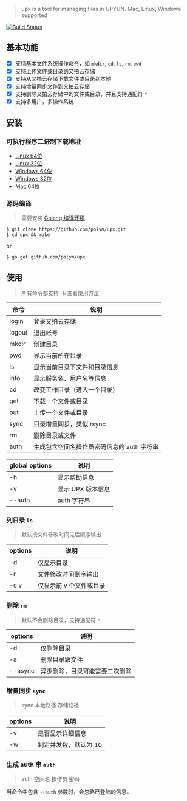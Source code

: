 > upx is a tool for managing files in UPYUN. Mac, Linux, Windows supported

[![Build Status](https://travis-ci.org/polym/upx.svg?branch=master)](https://travis-ci.org/polym/upx)

## 基本功能

- [x] 支持基本文件系统操作命令，如 `mkdir`, `cd`, `ls`, `rm`, `pwd`
- [x] 支持上传文件或目录到又拍云存储
- [x] 支持从又拍云存储下载文件或目录到本地
- [x] 支持增量同步文件到又拍云存储
- [x] 支持删除又拍云存储中的文件或目录，并且支持通配符 `*`
- [x] 支持多用户，多操作系统

## 安装

### 可执行程序二进制下载地址

- [Linux 64位](http://collection.b0.upaiyun.com/softwares/upx/upx-linux-amd64-v0.1.6)
- [Linux 32位](http://collection.b0.upaiyun.com/softwares/upx/upx-linux-i386-v0.1.6)
- [Windows 64位](http://collection.b0.upaiyun.com/softwares/upx/upx-windows-amd64-v0.1.6.exe)
- [Windows 32位](http://collection.b0.upaiyun.com/softwares/upx/upx-windows-i386-v0.1.6.exe)
- [Mac 64位](http://collection.b0.upaiyun.com/softwares/upx/upx-darwin-amd64-v0.1.6)

### 源码编译

> 需要安装 [Golang 编译环境](https://golang.org/dl/)

```
$ git clone https://github.com/polym/upx.git
$ cd upx && make
```
or

```
$ go get github.com/polym/upx
```

## 使用

> 所有命令都支持 `-h` 查看使用方法

|  命令  | 说明 |
| ------ | ---- |
| login  | 登录又拍云存储 |
| logout | 退出帐号 |
| mkdir  | 创建目录 |
| pwd    | 显示当前所在目录 |
| ls     | 显示当前目录下文件和目录信息 |
| info   | 显示服务名、用户名等信息 |
| cd     | 改变工作目录（进入一个目录）|
| get    | 下载一个文件或目录 |
| put    | 上传一个文件或目录 |
| sync   | 目录增量同步，类似 rsync |
| rm     | 删除目录或文件 |
| auth   | 生成包含空间名操作员密码信息的 auth 字符串 |


| global options | 说明 |
| -------------- | ---- |
| -h             | 显示帮助信息 |
| -v             | 显示 UPX 版本信息 |
| --auth         | auth 字符串 |


### 列目录 `ls`

> 默认按文件修改时间先后顺序输出

| options | 说明 |
| ------- | ---- |
| -d      | 仅显示目录 |
| -r      | 文件修改时间倒序输出 |
| -c v    | 仅显示前 v 个文件或目录  |

### 删除 `rm`

> 默认不会删除目录，支持通配符 `*`

| options | 说明 |
| ------- | ---- |
| -d      | 仅删除目录 |
| -a      | 删除目录跟文件 |
| --async | 异步删除，目录可能需要二次删除 |

### 增量同步 `sync`

> sync 本地路径 存储路径

| options | 说明 |
| ------- | ---- |
| -v      | 是否显示详细信息 |
| -w      | 制定并发数，默认为 10 |

### 生成 auth 串 `auth`

> auth 空间名 操作员 密码

当命令中包含 `--auth` 参数时，会忽略已登陆的信息。
